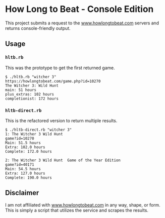 # How Long to Beat - Console Edition

This project submits a request to the www.howlongtobeat.com servers and returns
console-friendly output.

## Usage

### `hltb.rb`

This was the prototype to get the first returned game.

```
$ ./hltb.rb "witcher 3"
https://howlongtobeat.com/game.php?id=10270
The Witcher 3: Wild Hunt
main: 51 hours
plus_extras: 102 hours
completionist: 172 hours
```

### `hltb-direct.rb`

This is the refactored version to return multiple results.

```
$ ./hltb-direct.rb "witcher 3"
1: The Witcher 3 Wild Hunt
game?id=10270
Main: 51.5 hours
Extra: 102.0 hours
Complete: 172.0 hours

2: The Witcher 3 Wild Hunt  Game of the Year Edition
game?id=40171
Main: 54.5 hours
Extra: 127.0 hours
Complete: 190.0 hours
```

## Disclaimer

I am not affiliated with www.howlongtobeat.com in any way, shape, or form.
This is simply a script that utilizes the service and scrapes the results.
